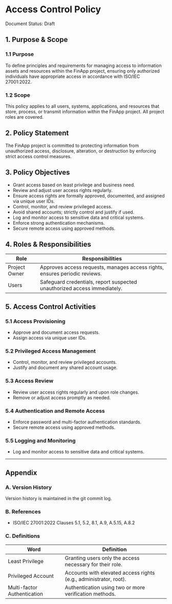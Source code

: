 # Access Control Policy
Document Status: Draft

## 1. Purpose & Scope

### 1.1 Purpose
To define principles and requirements for managing access to information assets and resources within the FinApp project, ensuring only authorized individuals have appropriate access in accordance with ISO/IEC 27001:2022.

### 1.2 Scope
This policy applies to all users, systems, applications, and resources that store, process, or transmit information within the FinApp project. All project roles are covered.

## 2. Policy Statement
The FinApp project is committed to protecting information from unauthorized access, disclosure, alteration, or destruction by enforcing strict access control measures.

## 3. Policy Objectives
- Grant access based on least privilege and business need.
- Review and adjust user access rights regularly.
- Ensure access rights are formally approved, documented, and assigned via unique user IDs.
- Control, monitor, and review privileged access.
- Avoid shared accounts; strictly control and justify if used.
- Log and monitor access to sensitive data and critical systems.
- Enforce strong authentication mechanisms.
- Secure remote access using approved methods.

## 4. Roles & Responsibilities

| Role           | Responsibilities                                                                 |
|----------------|----------------------------------------------------------------------------------|
| Project Owner  | Approves access requests, manages access rights, ensures periodic reviews.        |
| Users          | Safeguard credentials, report suspected unauthorized access immediately.          |

## 5. Access Control Activities

### 5.1 Access Provisioning
- Approve and document access requests.
- Assign access via unique user IDs.

### 5.2 Privileged Access Management
- Control, monitor, and review privileged accounts.
- Justify and document any shared account usage.

### 5.3 Access Review
- Review user access rights regularly and upon role changes.
- Remove or adjust access promptly as needed.

### 5.4 Authentication and Remote Access
- Enforce password and multi-factor authentication standards.
- Secure remote access using approved methods.

### 5.5 Logging and Monitoring
- Log and monitor access to sensitive data and critical systems.

---

## Appendix

### A. Version History
Version history is maintained in the git commit log.

### B. References
- ISO/IEC 27001:2022 Clauses 5.1, 5.2, 8.1, A.9, A.5.15, A.8.2

### C. Definitions
| Word                | Definition                                                                 |
|---------------------|----------------------------------------------------------------------------|
| Least Privilege     | Granting users only the access necessary for their role.                   |
| Privileged Account  | Accounts with elevated access rights (e.g., administrator, root).          |
| Multi-factor Authentication | Authentication using two or more verification methods.               |
